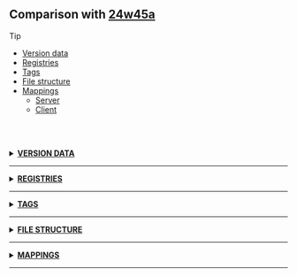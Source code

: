 ## Comparison with [24w45a](https://github.com/PixiGeko/Minecraft-generated-data/tree/24w45a)

> [!TIP]
> - [Version data](#version-data)
> - [Registries](#registries)
> - [Tags](#tags)
> - [File structure](#file-structure)
> - [Mappings](#mappings)
>   - [Server](#server-mappings)
>   - [Client](#client-mappings)

<br/><br/>
<details><summary><b><ins>VERSION DATA</ins></b><a name="version-data"></a></summary>
<br/>
<table><tr><th></th><th align="left">24w45a</th><th>24w46a</th></tr><tr><td>DataPack version</td><td><pre>59</pre></td><td><pre>60</pre></td></tr><tr><td>ResourcePack version</td><td><pre>44</pre></td><td><pre>45</pre></td></tr><tr><td>World version</td><td><pre>4177</pre></td><td><pre>4178</pre></td></tr><tr><td>Protocol version</td><td><pre>1073742045</pre></td><td><pre>1073742046</pre></td></tr></table>
</details>
<hr/>
<details><summary><b><ins>REGISTRIES</ins></b><a name="registries"></a></summary>
<br/>
<details>
<summary>
entity_type
</summary>

```diff
- minecraft:creaking_transient
```

</details>
<details>
<summary>
sound_event
</summary>

```diff
- minecraft:block.resin.hit
```

</details>
</details>
<hr/>
<details><summary><b><ins>TAGS</ins></b><a name="tags"></a></summary>
<br/>
<details>
<summary>
all_entities_without_drop.json
</summary>

```diff
- minecraft:creaking_transient
```

</details>
<details>
<summary>
all_living_entities_without_drop.json
</summary>

```diff
- minecraft:creaking_transient
```

</details>
<details>
<summary>
universal_tags/entity_type.json
</summary>

```diff
- minecraft:creaking_transient
```

</details>
<details>
<summary>
universal_tags/sound_event.json
</summary>

```diff
- minecraft:block.resin.hit
```

</details>
</details>
<hr/>
<details><summary><b><ins>FILE STRUCTURE</ins></b><a name="file-structure"></a></summary>
<br/>
<details>
<summary>
data
</summary>

```diff
- minecraft/loot_table/entities/creaking_transient.json
- minecraft/tags/item/drowned_preferred_weapon.json
+ minecraft/tags/item/drowned_preferred_weapons.json
- minecraft/tags/item/piglin_preferred_weapon.json
+ minecraft/tags/item/piglin_preferred_weapons.json
- minecraft/tags/item/pillager_preferred_weapon.json
+ minecraft/tags/item/pillager_preferred_weapons.json
- minecraft/tags/item/skeleton_preferred_weapon.json
+ minecraft/tags/item/skeleton_preferred_weapons.json
- minecraft/tags/item/trim_templates.json
+ minecraft/tags/item/wither_skeleton_disliked_weapons.json
```

</details>
<details>
<summary>
assets
</summary>

```diff
+ minecraft/textures/gui/sprites/container/bundle/slot_background.png.mcmeta
```

</details>
</details>
<hr/>
<details><summary><b><ins>MAPPINGS</ins></b><a name="mappings"></a></summary>
<br/>
<h2>Server<a name="server-mappings"></a></h2>
<details>
<summary>
Classes
</summary>

```diff
+ XXX.entity.monster.package-info
+ XXX.entity.npc.AbstractVillager
- XXX.entity.npc.CatSpawner
+ XXX.entity.npc.ClientSideMerchant
- XXX.entity.npc.InventoryCarrier
+ XXX.entity.npc.Npc
- XXX.entity.npc.package-info
- XXX.entity.npc.Villager
+ XXX.entity.npc.VillagerData
- XXX.entity.npc.VillagerDataHolder
+ XXX.entity.npc.VillagerProfession
- XXX.entity.npc.VillagerTrades
+ XXX.entity.npc.VillagerTrades$DyedArmorForEmeralds
- XXX.entity.npc.VillagerTrades$EmeraldForItems
+ XXX.entity.npc.VillagerTrades$EmeraldsForVillagerTypeItem
- XXX.entity.npc.VillagerTrades$EnchantBookForEmeralds
+ XXX.entity.npc.VillagerTrades$EnchantedItemForEmeralds
- XXX.entity.npc.VillagerTrades$FailureItemListing
+ XXX.entity.npc.VillagerTrades$ItemListing
- XXX.entity.npc.VillagerTrades$ItemsAndEmeraldsToItems
+ XXX.entity.npc.VillagerTrades$ItemsForEmeralds
- XXX.entity.npc.VillagerTrades$SuspiciousStewForEmerald
+ XXX.entity.npc.VillagerTrades$TippedArrowForItemsAndEmeralds
- XXX.entity.npc.VillagerTrades$TreasureMapForEmeralds
+ XXX.entity.npc.VillagerTrades$TypeSpecificTrade
- XXX.entity.npc.VillagerType
+ XXX.entity.npc.WanderingTrader
- XXX.entity.npc.WanderingTrader$WanderToPositionGoal
+ XXX.entity.npc.WanderingTraderSpawner
- XXX.entity.player.Abilities
+ XXX.entity.player.ChatVisiblity
- XXX.entity.player.Input
+ XXX.entity.player.Input$1
- XXX.entity.player.Inventory
+ XXX.entity.player.package-info
+ XXX.entity.player.Player
- XXX.entity.player.Player$1
+ XXX.entity.player.Player$2
- XXX.entity.player.Player$BedSleepingProblem
+ XXX.entity.player.PlayerModelPart
- XXX.entity.player.ProfileKeyPair
+ XXX.entity.player.ProfilePublicKey
- XXX.entity.player.ProfilePublicKey$Data
+ XXX.entity.player.ProfilePublicKey$ValidationException
- XXX.entity.player.StackedContents
+ XXX.entity.player.StackedContents$IngredientInfo
- XXX.entity.player.StackedContents$Output
+ XXX.entity.player.StackedContents$RecipePicker
- XXX.entity.player.StackedItemContents
- XXX.entity.projectile.AbstractArrow
+ XXX.entity.projectile.AbstractArrow$Pickup
- XXX.entity.projectile.AbstractHurtingProjectile
+ XXX.entity.projectile.Arrow
- XXX.entity.projectile.DragonFireball
+ XXX.entity.projectile.EvokerFangs
- XXX.entity.projectile.EyeOfEnder
+ XXX.entity.projectile.Fireball
- XXX.entity.projectile.FireworkRocketEntity
+ XXX.entity.projectile.FishingHook
- XXX.entity.projectile.FishingHook$FishHookState
+ XXX.entity.projectile.FishingHook$OpenWaterType
- XXX.entity.projectile.ItemSupplier
+ XXX.entity.projectile.LargeFireball
- XXX.entity.projectile.LlamaSpit
+ XXX.entity.projectile.package-info
+ XXX.entity.projectile.Projectile
- XXX.entity.projectile.Projectile$ProjectileFactory
+ XXX.entity.projectile.ProjectileDeflection
- XXX.entity.projectile.ProjectileUtil
+ XXX.entity.projectile.ShulkerBullet
- XXX.entity.projectile.SmallFireball
+ XXX.entity.projectile.Snowball
- XXX.entity.projectile.SpectralArrow
+ XXX.entity.projectile.ThrowableItemProjectile
- XXX.entity.projectile.ThrowableProjectile
+ XXX.entity.projectile.ThrownEgg
- XXX.entity.projectile.ThrownEnderpearl
+ XXX.entity.projectile.ThrownExperienceBottle
- XXX.entity.projectile.ThrownPotion
+ XXX.entity.projectile.ThrownTrident
- XXX.entity.projectile.WitherSkull
- XXX.entity.raid.package-info
- XXX.entity.raid.Raid
+ XXX.entity.raid.Raid$1
+ XXX.entity.raid.Raid$RaiderType
- XXX.entity.raid.Raid$RaidStatus
- XXX.entity.raid.Raider
+ XXX.entity.raid.Raider$HoldGroundAttackGoal
- XXX.entity.raid.Raider$ObtainRaidLeaderBannerGoal
+ XXX.entity.raid.Raider$RaiderCelebration
- XXX.entity.raid.Raider$RaiderMoveThroughVillageGoal
+ XXX.entity.raid.Raids
+ XXX.entity.schedule.Activity
- XXX.entity.schedule.Keyframe
+ XXX.entity.schedule.package-info
+ XXX.entity.schedule.Schedule
- XXX.entity.schedule.ScheduleBuilder
+ XXX.entity.schedule.ScheduleBuilder$ActivityTransition
- XXX.entity.schedule.Timeline
- XXX.entity.vehicle.AbstractBoat
+ XXX.entity.vehicle.AbstractBoat$Status
- XXX.entity.vehicle.AbstractChestBoat
+ XXX.entity.vehicle.AbstractMinecart
- XXX.entity.vehicle.AbstractMinecartContainer
+ XXX.entity.vehicle.Boat
- XXX.entity.vehicle.ChestBoat
+ XXX.entity.vehicle.ChestRaft
- XXX.entity.vehicle.ContainerEntity
+ XXX.entity.vehicle.ContainerEntity$1
- XXX.entity.vehicle.DismountHelper
+ XXX.entity.vehicle.Minecart
- XXX.entity.vehicle.MinecartBehavior
+ XXX.entity.vehicle.MinecartChest
- XXX.entity.vehicle.MinecartCommandBlock
+ XXX.entity.vehicle.MinecartCommandBlock$MinecartCommandBase
- XXX.entity.vehicle.MinecartFurnace
+ XXX.entity.vehicle.MinecartHopper
- XXX.entity.vehicle.MinecartSpawner
+ XXX.entity.vehicle.MinecartSpawner$1
- XXX.entity.vehicle.MinecartTNT
+ XXX.entity.vehicle.NewMinecartBehavior
- XXX.entity.vehicle.NewMinecartBehavior$1
+ XXX.entity.vehicle.NewMinecartBehavior$MinecartStep
- XXX.entity.vehicle.NewMinecartBehavior$StepPartialTicks
+ XXX.entity.vehicle.NewMinecartBehavior$TrackIteration
- XXX.entity.vehicle.OldMinecartBehavior
+ XXX.entity.vehicle.OldMinecartBehavior$1
- XXX.entity.vehicle.package-info
- XXX.entity.vehicle.Raft
+ XXX.entity.vehicle.VehicleEntity
+ XXX.inventory.tooltip.BundleTooltip
+ XXX.inventory.tooltip.package-info
- XXX.inventory.tooltip.TooltipComponent
+ XXX.item.alchemy.package-info
+ XXX.item.alchemy.Potion
- XXX.item.alchemy.PotionBrewing
+ XXX.item.alchemy.PotionBrewing$Builder
- XXX.item.alchemy.PotionBrewing$Mix
+ XXX.item.alchemy.PotionContents
- XXX.item.alchemy.Potions
- XXX.item.component.BlockItemStateProperties
+ XXX.item.component.BookContent
- XXX.item.component.BundleContents
+ XXX.item.component.BundleContents$Mutable
- XXX.item.component.ChargedProjectiles
+ XXX.item.component.Consumable
- XXX.item.component.Consumable$Builder
+ XXX.item.component.Consumable$OverrideConsumeSound
- XXX.item.component.ConsumableListener
+ XXX.item.component.Consumables
- XXX.item.component.CustomData
+ XXX.item.component.CustomModelData
- XXX.item.component.DamageResistant
+ XXX.item.component.DeathProtection
- XXX.item.component.DebugStickState
+ XXX.item.component.DyedItemColor
- XXX.item.component.FireworkExplosion
+ XXX.item.component.FireworkExplosion$Shape
- XXX.item.component.Fireworks
+ XXX.item.component.ItemAttributeModifiers
- XXX.item.component.ItemAttributeModifiers$1
+ XXX.item.component.ItemAttributeModifiers$Builder
- XXX.item.component.ItemAttributeModifiers$Entry
+ XXX.item.component.ItemContainerContents
- XXX.item.component.ItemContainerContents$Slot
+ XXX.item.component.ItemLore
- XXX.item.component.LodestoneTracker
+ XXX.item.component.MapDecorations
- XXX.item.component.MapDecorations$Entry
+ XXX.item.component.MapItemColor
- XXX.item.component.MapPostProcessing
+ XXX.item.component.OminousBottleAmplifier
+ XXX.item.component.package-info
- XXX.item.component.ResolvableProfile
+ XXX.item.component.SeededContainerLoot
- XXX.item.component.SuspiciousStewEffects
+ XXX.item.component.SuspiciousStewEffects$Entry
- XXX.item.component.Tool
+ XXX.item.component.Tool$Rule
- XXX.item.component.TooltipProvider
+ XXX.item.component.Unbreakable
- XXX.item.component.UseCooldown
+ XXX.item.component.UseRemainder
- XXX.item.component.UseRemainder$OnExtraCreatedRemainder
+ XXX.item.component.WritableBookContent
- XXX.item.component.WrittenBookContent
- XXX.item.consume_effects.ApplyStatusEffectsConsumeEffect
+ XXX.item.consume_effects.ClearAllStatusEffectsConsumeEffect
- XXX.item.consume_effects.ConsumeEffect
+ XXX.item.consume_effects.ConsumeEffect$Type
+ XXX.item.consume_effects.package-info
- XXX.item.consume_effects.PlaySoundConsumeEffect
+ XXX.item.consume_effects.RemoveStatusEffectsConsumeEffect
- XXX.item.consume_effects.TeleportRandomlyConsumeEffect
- XXX.item.context.BlockPlaceContext
+ XXX.item.context.DirectionalPlaceContext
- XXX.item.context.DirectionalPlaceContext$1
- XXX.item.context.package-info
+ XXX.item.context.UseOnContext
+ XXX.item.crafting.AbstractCookingRecipe
- XXX.item.crafting.AbstractCookingRecipe$Factory
+ XXX.item.crafting.AbstractCookingRecipe$Serializer
- XXX.item.crafting.ArmorDyeRecipe
+ XXX.item.crafting.BannerDuplicateRecipe
- XXX.item.crafting.BlastingRecipe
+ XXX.item.crafting.BlastingRecipe$1
- XXX.item.crafting.BookCloningRecipe
+ XXX.item.crafting.CampfireCookingRecipe
- XXX.item.crafting.CookingBookCategory
+ XXX.item.crafting.CraftingBookCategory
- XXX.item.crafting.CraftingInput
+ XXX.item.crafting.CraftingInput$Positioned
- XXX.item.crafting.CraftingRecipe
+ XXX.item.crafting.CraftingRecipe$1
- XXX.item.crafting.CustomRecipe
+ XXX.item.crafting.CustomRecipe$Serializer
- XXX.item.crafting.CustomRecipe$Serializer$Factory
+ XXX.item.crafting.DecoratedPotRecipe
- XXX.item.crafting.ExtendedRecipeBookCategory
+ XXX.item.crafting.FireworkRocketRecipe
- XXX.item.crafting.FireworkStarFadeRecipe
+ XXX.item.crafting.FireworkStarRecipe
- XXX.item.crafting.Ingredient
+ XXX.item.crafting.MapCloningRecipe
- XXX.item.crafting.MapExtendingRecipe
+ XXX.item.crafting.PlacementInfo
- XXX.monster.creaking.Creaking$CreakingPathNavigation
+ XXX.monster.creaking.CreakingTransient
+ XXX.monster.creaking.CreakingTransient$HomeNodeEvaluator
- XXX.monster.creaking.package-info
+ XXX.monster.hoglin.Hoglin
- XXX.monster.hoglin.HoglinAi
+ XXX.monster.hoglin.HoglinBase
- XXX.monster.hoglin.package-info
- XXX.monster.piglin.AbstractPiglin
- XXX.monster.piglin.package-info
+ XXX.monster.piglin.Piglin
- XXX.monster.piglin.PiglinAi
+ XXX.monster.piglin.PiglinArmPose
- XXX.monster.piglin.PiglinBrute
+ XXX.monster.piglin.PiglinBruteAi
- XXX.monster.piglin.RememberIfHoglinWasKilled
+ XXX.monster.piglin.StartAdmiringItemIfSeen
- XXX.monster.piglin.StartHuntingHoglin
+ XXX.monster.piglin.StopAdmiringIfItemTooFarAway
- XXX.monster.piglin.StopAdmiringIfTiredOfTryingToReachItem
+ XXX.monster.piglin.StopHoldingItemIfNoLongerAdmiring
+ XXX.monster.warden.AngerLevel
- XXX.monster.warden.AngerManagement
+ XXX.monster.warden.AngerManagement$1
- XXX.monster.warden.AngerManagement$Sorter
- XXX.monster.warden.package-info
+ XXX.monster.warden.Warden
- XXX.monster.warden.Warden$1
+ XXX.monster.warden.Warden$1$1
- XXX.monster.warden.Warden$2
+ XXX.monster.warden.Warden$VibrationUser
- XXX.monster.warden.WardenAi
+ XXX.monster.warden.WardenSpawnTracker
+ XXX.packs.metadata.MetadataSectionType
- XXX.projectile.windcharge.AbstractWindCharge
+ XXX.projectile.windcharge.BreezeWindCharge
+ XXX.projectile.windcharge.package-info
- XXX.projectile.windcharge.WindCharge
+ XXX.world.entity.package-info
+ XXX.world.flag.FeatureElement
- XXX.world.flag.FeatureFlag
+ XXX.world.flag.FeatureFlagRegistry
- XXX.world.flag.FeatureFlagRegistry$Builder
+ XXX.world.flag.FeatureFlags
+ XXX.world.flag.FeatureFlagSet
- XXX.world.flag.FeatureFlagUniverse
- XXX.world.flag.package-info
+ XXX.world.food.FoodConstants
- XXX.world.food.FoodData
+ XXX.world.food.FoodProperties
- XXX.world.food.FoodProperties$Builder
+ XXX.world.food.Foods
- XXX.world.food.package-info
+ XXX.world.inventory.AbstractContainerMenu
- XXX.world.inventory.AbstractContainerMenu$1
+ XXX.world.inventory.AbstractCraftingMenu
- XXX.world.inventory.AbstractCraftingMenu$1
+ XXX.world.inventory.AbstractFurnaceMenu
- XXX.world.inventory.AbstractFurnaceMenu$1
+ XXX.world.inventory.AnvilMenu
- XXX.world.inventory.ArmorSlot
+ XXX.world.inventory.BeaconMenu
- XXX.world.inventory.BeaconMenu$1
+ XXX.world.inventory.BeaconMenu$PaymentSlot
- XXX.world.inventory.BlastFurnaceMenu
+ XXX.world.inventory.BrewingStandMenu
- XXX.world.inventory.BrewingStandMenu$FuelSlot
+ XXX.world.inventory.BrewingStandMenu$IngredientsSlot
- XXX.world.inventory.BrewingStandMenu$PotionSlot
+ XXX.world.inventory.CartographyTableMenu
- XXX.world.inventory.CartographyTableMenu$1
+ XXX.world.inventory.CartographyTableMenu$2
- XXX.world.inventory.CartographyTableMenu$3
+ XXX.world.inventory.CartographyTableMenu$4
- XXX.world.inventory.CartographyTableMenu$5
+ XXX.world.inventory.ChestMenu
- XXX.world.inventory.ClickAction
+ XXX.world.inventory.ClickType
- XXX.world.inventory.ContainerData
+ XXX.world.inventory.ContainerLevelAccess
- XXX.world.inventory.ContainerLevelAccess$1
+ XXX.world.inventory.ContainerLevelAccess$2
- XXX.world.inventory.ContainerListener
+ XXX.world.inventory.ContainerSynchronizer
- XXX.world.inventory.CrafterMenu
+ XXX.world.inventory.CrafterSlot
- XXX.world.inventory.CraftingContainer
+ XXX.world.inventory.CraftingMenu
- XXX.world.inventory.DataSlot
+ XXX.world.inventory.DataSlot$1
- XXX.world.inventory.DataSlot$2
+ XXX.world.inventory.DataSlot$3
- XXX.world.inventory.DispenserMenu
+ XXX.world.inventory.EnchantmentMenu
- XXX.world.inventory.EnchantmentMenu$1
+ XXX.world.inventory.EnchantmentMenu$2
- XXX.world.inventory.EnchantmentMenu$3
+ XXX.world.inventory.FurnaceFuelSlot
- XXX.world.inventory.FurnaceMenu
+ XXX.world.inventory.FurnaceResultSlot
- XXX.world.inventory.GrindstoneMenu
+ XXX.world.inventory.GrindstoneMenu$1
- XXX.world.inventory.GrindstoneMenu$2
+ XXX.world.inventory.GrindstoneMenu$3
- XXX.world.inventory.GrindstoneMenu$4
+ XXX.world.inventory.HopperMenu
- XXX.world.inventory.HorseInventoryMenu
+ XXX.world.inventory.HorseInventoryMenu$1
- XXX.world.inventory.HorseInventoryMenu$2
+ XXX.world.inventory.InventoryMenu
- XXX.world.inventory.InventoryMenu$1
+ XXX.world.inventory.ItemCombinerMenu
- XXX.world.inventory.ItemCombinerMenu$1
+ XXX.world.inventory.ItemCombinerMenu$2
- XXX.world.inventory.ItemCombinerMenu$3
+ XXX.world.inventory.ItemCombinerMenu$4
- XXX.world.inventory.ItemCombinerMenuSlotDefinition
+ XXX.world.inventory.ItemCombinerMenuSlotDefinition$Builder
- XXX.world.inventory.ItemCombinerMenuSlotDefinition$SlotDefinition
+ XXX.world.inventory.LecternMenu
- XXX.world.inventory.LecternMenu$1
+ XXX.world.inventory.LoomMenu
- XXX.world.inventory.LoomMenu$1
+ XXX.world.inventory.LoomMenu$2
- XXX.world.inventory.LoomMenu$3
+ XXX.world.inventory.LoomMenu$4
- XXX.world.inventory.LoomMenu$5
+ XXX.world.inventory.LoomMenu$6
- XXX.world.inventory.MenuConstructor
+ XXX.world.inventory.MenuType
- XXX.world.inventory.MenuType$MenuSupplier
+ XXX.world.inventory.MerchantContainer
- XXX.world.inventory.MerchantMenu
+ XXX.world.inventory.MerchantResultSlot
- XXX.world.inventory.NonInteractiveResultSlot
- XXX.world.inventory.package-info
+ XXX.world.inventory.PlayerEnderChestContainer
- XXX.world.inventory.RecipeBookMenu
+ XXX.world.inventory.RecipeBookMenu$PostPlaceAction
- XXX.world.inventory.RecipeBookType
+ XXX.world.inventory.RecipeCraftingHolder
- XXX.world.inventory.ResultContainer
+ XXX.world.inventory.ResultSlot
- XXX.world.inventory.ShulkerBoxMenu
+ XXX.world.inventory.ShulkerBoxSlot
- XXX.world.inventory.SimpleContainerData
+ XXX.world.inventory.Slot
- XXX.world.inventory.SlotRange
+ XXX.world.inventory.SlotRange$1
- XXX.world.inventory.SlotRanges
+ XXX.world.inventory.SmithingMenu
- XXX.world.inventory.SmokerMenu
+ XXX.world.inventory.StackedContentsCompatible
- XXX.world.inventory.StonecutterMenu
+ XXX.world.inventory.StonecutterMenu$1
- XXX.world.inventory.StonecutterMenu$2
+ XXX.world.inventory.TransientCraftingContainer
- XXX.world.item.AdventureModePredicate
+ XXX.world.item.AirItem
- XXX.world.item.AnimalArmorItem
+ XXX.world.item.AnimalArmorItem$BodyType
- XXX.world.item.ArmorItem
+ XXX.world.item.ArmorStandItem
- XXX.world.item.ArrowItem
+ XXX.world.item.AxeItem
- XXX.world.item.BannerItem
+ XXX.world.item.BannerPatternItem
- XXX.world.item.BedItem
+ XXX.world.item.BlockItem
- XXX.world.item.BoatItem
+ XXX.world.item.BoneMealItem
- XXX.world.item.BoneMealItem$1
+ XXX.world.item.BottleItem
- XXX.world.item.BowItem
+ XXX.world.item.BrushItem
- XXX.world.item.BrushItem$1
+ XXX.world.item.BrushItem$DustParticlesDelta
- XXX.world.item.BucketItem
+ XXX.world.item.BundleItem
- XXX.world.item.BundleItem$1
+ XXX.world.item.CompassItem
- XXX.world.item.CreativeModeTab
+ XXX.world.item.CreativeModeTab$Builder
- XXX.world.item.CreativeModeTab$DisplayItemsGenerator
+ XXX.world.item.CreativeModeTab$ItemDisplayBuilder
- XXX.world.item.CreativeModeTab$ItemDisplayParameters
+ XXX.world.item.CreativeModeTab$Output
- XXX.world.item.CreativeModeTab$Row
+ XXX.world.item.CreativeModeTab$TabVisibility
- XXX.world.item.CreativeModeTab$Type
+ XXX.world.item.CreativeModeTabs
- XXX.world.item.CrossbowItem
+ XXX.world.item.CrossbowItem$ChargeType
- XXX.world.item.CrossbowItem$ChargingSounds
+ XXX.world.item.DebugStickItem
- XXX.world.item.DiggerItem
+ XXX.world.item.DiscFragmentItem
- XXX.world.item.DispensibleContainerItem
+ XXX.world.item.DoubleHighBlockItem
- XXX.world.item.DyeColor
+ XXX.world.item.DyeItem
- XXX.world.item.EggItem
+ XXX.world.item.EitherHolder
- XXX.world.item.EmptyMapItem
+ XXX.world.item.EndCrystalItem
- XXX.world.item.EnderEyeItem
+ XXX.world.item.EnderpearlItem
- XXX.world.item.ExperienceBottleItem
+ XXX.world.item.FireChargeItem
- XXX.world.item.FireworkRocketItem
+ XXX.world.item.FireworkStarItem
- XXX.world.item.FishingRodItem
+ XXX.world.item.FlintAndSteelItem
- XXX.world.item.FoodOnAStickItem
+ XXX.world.item.GameMasterBlockItem
- XXX.world.item.GlowInkSacItem
+ XXX.world.item.HangingEntityItem
- XXX.world.item.HangingSignItem
+ XXX.world.item.HoeItem
- XXX.world.item.HoneycombItem
+ XXX.world.item.InkSacItem
- XXX.world.item.Instrument
+ XXX.world.item.InstrumentItem
- XXX.world.item.Instruments
+ XXX.world.item.Item
- XXX.world.item.Item$Properties
+ XXX.world.item.Item$TooltipContext
- XXX.world.item.Item$TooltipContext$1
+ XXX.world.item.Item$TooltipContext$2
- XXX.world.item.Item$TooltipContext$3
+ XXX.world.item.ItemCooldowns
- XXX.world.item.ItemCooldowns$CooldownInstance
+ XXX.world.item.ItemDisplayContext
- XXX.world.item.ItemFrameItem
- XXX.world.item.Items
+ XXX.world.item.ItemStack
- XXX.world.item.ItemStack$1
+ XXX.world.item.ItemStack$2
- XXX.world.item.ItemStack$3
+ XXX.world.item.ItemStack$4
- XXX.world.item.ItemStackLinkedSet
+ XXX.world.item.ItemStackLinkedSet$1
- XXX.world.item.ItemUseAnimation
+ XXX.world.item.ItemUtils
+ XXX.world.item.JukeboxPlayable
- XXX.world.item.JukeboxSong
+ XXX.world.item.JukeboxSongPlayer
- XXX.world.item.JukeboxSongPlayer$OnSongChanged
+ XXX.world.item.JukeboxSongs
- XXX.world.item.KnowledgeBookItem
+ XXX.world.item.LeadItem
- XXX.world.item.LingeringPotionItem
+ XXX.world.item.MaceItem
- XXX.world.item.MapItem
+ XXX.world.item.MapItem$1
- XXX.world.item.MinecartItem
+ XXX.world.item.MobBucketItem
- XXX.world.item.NameTagItem
+ XXX.world.item.PickaxeItem
- XXX.world.item.PlaceOnWaterBlockItem
+ XXX.world.item.PlayerHeadItem
- XXX.world.item.PotionItem
+ XXX.world.item.ProjectileItem
- XXX.world.item.ProjectileItem$DispenseConfig
+ XXX.world.item.ProjectileItem$DispenseConfig$Builder
- XXX.world.item.ProjectileItem$PositionFunction
+ XXX.world.item.ProjectileWeaponItem
- XXX.world.item.Rarity
+ XXX.world.item.SaddleItem
- XXX.world.item.ScaffoldingBlockItem
+ XXX.world.item.ServerItemCooldowns
- XXX.world.item.ShearsItem
+ XXX.world.item.ShieldItem
- XXX.world.item.ShovelItem
+ XXX.world.item.SignApplicator
- XXX.world.item.SignItem
+ XXX.world.item.SmithingTemplateItem
- XXX.world.item.SnowballItem
+ XXX.world.item.SolidBucketItem
- XXX.world.item.SpawnEggItem
+ XXX.world.item.SpectralArrowItem
- XXX.world.item.SplashPotionItem
+ XXX.world.item.SpyglassItem
- XXX.world.item.StandingAndWallBlockItem
+ XXX.world.item.SwordItem
- XXX.world.item.ThrowablePotionItem
+ XXX.world.item.TippedArrowItem
- XXX.world.item.ToolMaterial
+ XXX.world.item.TooltipFlag
- XXX.world.item.TooltipFlag$Default
+ XXX.world.item.TridentItem
- XXX.world.item.WindChargeItem
+ XXX.world.item.WritableBookItem
- XXX.world.item.WrittenBookItem
```

</details>
<details>
<summary>
Changes
</summary>

```
XXX.core.component.PatchedDataComponentMap +1M
```
```
XXX.data.tags.VanillaItemTagsProvider +1M
```
```
XXX.server.packs.BuiltInMetadata +3M -3M
```
```
XXX.packs.resources.ResourceMetadata$1 +1M -1M
```
```
XXX.packs.resources.ResourceMetadata$Builder +1M -1M
```
```
XXX.world.entity.EntityType -1P
```
```
XXX.entity.monster.WitherSkeleton +2M
```
```
XXX.level.block.AbstractFurnaceBlock -1M
```
```
XXX.level.block.BarrelBlock -1M
```
```
XXX.level.block.BaseEntityBlock -1M
```
```
XXX.level.block.BedBlock -1M
```
```
XXX.level.block.BeehiveBlock -1M
```
```
XXX.level.block.BellBlock -1M
```
```
XXX.level.block.BrushableBlock -1M
```
```
XXX.level.block.CampfireBlock -1M
```
```
XXX.level.block.CommandBlock -1M
```
```
XXX.level.block.CreakingHeartBlock -1M
```
```
XXX.level.block.EnchantingTableBlock -1M
```
```
XXX.level.block.EndPortalBlock +1M
```
```
XXX.level.block.EyeblossomBlock$Type -1M
```
```
XXX.level.block.HopperBlock -1M
```
```
XXX.level.block.LecternBlock -1M
```
```
XXX.level.block.MultifaceBlock +1M -1M | +1P
```
```
XXX.level.block.SculkSensorBlock -1M
```
```
XXX.level.block.SculkVeinBlock -4M | -1P
```
```
XXX.level.block.ShulkerBoxBlock -1M
```
```
XXX.level.block.SkullBlock -1M
```
```
XXX.level.block.SpawnerBlock -1M
```
```
XXX.level.block.StonecutterBlock -1M
```

</details>
<details>
<summary>
net.minecraft.core.component.PatchedDataComponentMap
</summary>

```diff
- boolean hasNonDefault(DataComponentType)
```

</details>
<details>
<summary>
net.minecraft.data.tags.VanillaItemTagsProvider
</summary>

```diff
- void lambda$addTags$0(Holder$Reference)
```

</details>
<details>
<summary>
net.minecraft.server.packs.BuiltInMetadata
</summary>

```diff
+ BuiltInMetadata of(MetadataSectionSerializer,Object,MetadataSectionSerializer,Object)
+ BuiltInMetadata of(MetadataSectionSerializer,Object)
- BuiltInMetadata of(MetadataSectionType,Object,MetadataSectionType,Object)
- BuiltInMetadata of(MetadataSectionType,Object)
+ Object get(MetadataSectionSerializer)
- Object get(MetadataSectionType)
```

</details>
<details>
<summary>
net.minecraft.server.packs.resources.ResourceMetadata$1
</summary>

```diff
+ Optional getSection(MetadataSectionSerializer)
- Optional getSection(MetadataSectionType)
```

</details>
<details>
<summary>
net.minecraft.server.packs.resources.ResourceMetadata$Builder
</summary>

```diff
+ ResourceMetadata$Builder put(MetadataSectionSerializer,Object)
- ResourceMetadata$Builder put(MetadataSectionType,Object)
```

</details>
<details>
<summary>
net.minecraft.world.entity.monster.WitherSkeleton
</summary>

```diff
- boolean canHoldItem(ItemStack)
- TagKey getPreferredWeaponType()
```

</details>
<details>
<summary>
net.minecraft.world.level.block.AbstractFurnaceBlock
</summary>

```diff
+ RenderShape getRenderShape(BlockState)
```

</details>
<details>
<summary>
net.minecraft.world.level.block.BarrelBlock
</summary>

```diff
+ RenderShape getRenderShape(BlockState)
```

</details>
<details>
<summary>
net.minecraft.world.level.block.BaseEntityBlock
</summary>

```diff
+ RenderShape getRenderShape(BlockState)
```

</details>
<details>
<summary>
net.minecraft.world.level.block.BedBlock
</summary>

```diff
+ RenderShape getRenderShape(BlockState)
```

</details>
<details>
<summary>
net.minecraft.world.level.block.BeehiveBlock
</summary>

```diff
+ RenderShape getRenderShape(BlockState)
```

</details>
<details>
<summary>
net.minecraft.world.level.block.BellBlock
</summary>

```diff
+ RenderShape getRenderShape(BlockState)
```

</details>
<details>
<summary>
net.minecraft.world.level.block.BrushableBlock
</summary>

```diff
+ RenderShape getRenderShape(BlockState)
```

</details>
<details>
<summary>
net.minecraft.world.level.block.CampfireBlock
</summary>

```diff
+ RenderShape getRenderShape(BlockState)
```

</details>
<details>
<summary>
net.minecraft.world.level.block.CommandBlock
</summary>

```diff
+ RenderShape getRenderShape(BlockState)
```

</details>
<details>
<summary>
net.minecraft.world.level.block.CreakingHeartBlock
</summary>

```diff
+ RenderShape getRenderShape(BlockState)
```

</details>
<details>
<summary>
net.minecraft.world.level.block.EnchantingTableBlock
</summary>

```diff
+ RenderShape getRenderShape(BlockState)
```

</details>
<details>
<summary>
net.minecraft.world.level.block.EndPortalBlock
</summary>

```diff
- RenderShape getRenderShape(BlockState)
```

</details>
<details>
<summary>
net.minecraft.world.level.block.EyeblossomBlock$Type
</summary>

```diff
+ BlockState oppositeState()
```

</details>
<details>
<summary>
net.minecraft.world.level.block.HopperBlock
</summary>

```diff
+ RenderShape getRenderShape(BlockState)
```

</details>
<details>
<summary>
net.minecraft.world.level.block.LecternBlock
</summary>

```diff
+ RenderShape getRenderShape(BlockState)
```

</details>
<details>
<summary>
net.minecraft.world.level.block.MultifaceBlock
</summary>

```diff
+ boolean isWaterloggable()
- FluidState getFluidState(BlockState)
```

</details>
<details>
<summary>
net.minecraft.world.level.block.SculkSensorBlock
</summary>

```diff
+ RenderShape getRenderShape(BlockState)
```

</details>
<details>
<summary>
net.minecraft.world.level.block.SculkVeinBlock
</summary>

```diff
+ BlockState updateShape(BlockState,LevelReader,ScheduledTickAccess,BlockPos,Direction,BlockPos,BlockState,RandomSource)
+ boolean canBeReplaced(BlockState,BlockPlaceContext)
+ FluidState getFluidState(BlockState)
+ void createBlockStateDefinition(StateDefinition$Builder)
```

</details>
<details>
<summary>
net.minecraft.world.level.block.ShulkerBoxBlock
</summary>

```diff
+ RenderShape getRenderShape(BlockState)
```

</details>
<details>
<summary>
net.minecraft.world.level.block.SkullBlock
</summary>

```diff
+ RenderShape getRenderShape(BlockState)
```

</details>
<details>
<summary>
net.minecraft.world.level.block.SpawnerBlock
</summary>

```diff
+ RenderShape getRenderShape(BlockState)
```

</details>
<details>
<summary>
net.minecraft.world.level.block.StonecutterBlock
</summary>

```diff
+ RenderShape getRenderShape(BlockState)
```

</details>
<h2>Client<a name="client-mappings"></a></h2>
<details>
<summary>
Classes
</summary>

```diff
- XXX.atlas.sources.DirectoryLister
+ XXX.atlas.sources.LazyLoadedImage
+ XXX.atlas.sources.package-info
- XXX.atlas.sources.PalettedPermutations
+ XXX.atlas.sources.PalettedPermutations$PalettedSpriteSupplier
- XXX.atlas.sources.SingleFile
+ XXX.atlas.sources.SourceFilter
- XXX.atlas.sources.Unstitcher
+ XXX.atlas.sources.Unstitcher$Region
- XXX.atlas.sources.Unstitcher$RegionInstance
+ XXX.block.model.BakedQuad
- XXX.block.model.BlockElement
+ XXX.block.model.BlockElement$1
- XXX.block.model.BlockElement$Deserializer
+ XXX.block.model.BlockElementFace
- XXX.block.model.BlockElementFace$Deserializer
+ XXX.block.model.BlockElementRotation
- XXX.block.model.BlockFaceUV
+ XXX.block.model.BlockFaceUV$Deserializer
- XXX.block.model.BlockModel
+ XXX.block.model.BlockModel$Deserializer
- XXX.block.model.BlockModelDefinition
+ XXX.block.model.BlockModelDefinition$Deserializer
- XXX.block.model.BlockModelDefinition$MissingVariantException
+ XXX.block.model.FaceBakery
- XXX.block.model.FaceBakery$1
+ XXX.block.model.ItemModelGenerator
- XXX.block.model.ItemModelGenerator$Span
+ XXX.block.model.ItemModelGenerator$SpanFacing
- XXX.block.model.ItemTransform
+ XXX.block.model.ItemTransform$Deserializer
- XXX.block.model.ItemTransforms
+ XXX.block.model.ItemTransforms$1
- XXX.block.model.ItemTransforms$Deserializer
+ XXX.block.model.MultiVariant
- XXX.block.model.MultiVariant$Deserializer
- XXX.block.model.package-info
+ XXX.block.model.TextureSlots
- XXX.block.model.TextureSlots$Data
+ XXX.block.model.TextureSlots$Data$Builder
- XXX.block.model.TextureSlots$Reference
+ XXX.block.model.TextureSlots$Resolver
- XXX.block.model.TextureSlots$SlotContents
+ XXX.block.model.TextureSlots$Value
- XXX.block.model.UnbakedBlockStateModel
+ XXX.block.model.Variant
- XXX.block.model.Variant$Deserializer
+ XXX.block.model.VariantSelector
+ XXX.client.resources.ClientPackSource
- XXX.client.resources.DefaultPlayerSkin
+ XXX.client.resources.FoliageColorReloadListener
- XXX.client.resources.GrassColorReloadListener
+ XXX.client.resources.IndexedAssetSource
- XXX.client.resources.LegacyStuffWrapper
+ XXX.client.resources.MapDecorationTextureManager
- XXX.client.resources.MapTextureManager
+ XXX.client.resources.MapTextureManager$MapInstance
- XXX.client.resources.MobEffectTextureManager
+ XXX.client.resources.PaintingTextureManager
- XXX.client.resources.PlayerSkin
+ XXX.client.resources.PlayerSkin$Model
- XXX.client.resources.SkinManager
+ XXX.client.resources.SkinManager$1
- XXX.client.resources.SkinManager$2
+ XXX.client.resources.SkinManager$CacheKey
- XXX.client.resources.SkinManager$TextureCache
+ XXX.client.resources.SplashManager
- XXX.client.resources.TextureAtlasHolder
- XXX.entity.monster.package-info
- XXX.entity.npc.AbstractVillager
+ XXX.entity.npc.CatSpawner
- XXX.entity.npc.ClientSideMerchant
+ XXX.entity.npc.InventoryCarrier
- XXX.entity.npc.Npc
+ XXX.entity.npc.package-info
+ XXX.entity.npc.Villager
- XXX.entity.npc.VillagerData
+ XXX.entity.npc.VillagerDataHolder
- XXX.entity.npc.VillagerProfession
+ XXX.entity.npc.VillagerTrades
- XXX.entity.npc.VillagerTrades$DyedArmorForEmeralds
+ XXX.entity.npc.VillagerTrades$EmeraldForItems
- XXX.entity.npc.VillagerTrades$EmeraldsForVillagerTypeItem
+ XXX.entity.npc.VillagerTrades$EnchantBookForEmeralds
- XXX.entity.npc.VillagerTrades$EnchantedItemForEmeralds
+ XXX.entity.npc.VillagerTrades$FailureItemListing
- XXX.entity.npc.VillagerTrades$ItemListing
+ XXX.entity.npc.VillagerTrades$ItemsAndEmeraldsToItems
- XXX.entity.npc.VillagerTrades$ItemsForEmeralds
+ XXX.entity.npc.VillagerTrades$SuspiciousStewForEmerald
- XXX.entity.npc.VillagerTrades$TippedArrowForItemsAndEmeralds
+ XXX.entity.npc.VillagerTrades$TreasureMapForEmeralds
- XXX.entity.npc.VillagerTrades$TypeSpecificTrade
+ XXX.entity.npc.VillagerType
- XXX.entity.npc.WanderingTrader
+ XXX.entity.npc.WanderingTrader$WanderToPositionGoal
- XXX.entity.npc.WanderingTraderSpawner
+ XXX.entity.player.Abilities
- XXX.entity.player.ChatVisiblity
+ XXX.entity.player.Input
- XXX.entity.player.Input$1
+ XXX.entity.player.Inventory
- XXX.entity.player.package-info
- XXX.entity.player.Player
+ XXX.entity.player.Player$1
- XXX.entity.player.Player$2
+ XXX.entity.player.Player$BedSleepingProblem
- XXX.entity.player.PlayerModelPart
+ XXX.entity.player.ProfileKeyPair
- XXX.entity.player.ProfilePublicKey
+ XXX.entity.player.ProfilePublicKey$Data
- XXX.entity.player.ProfilePublicKey$ValidationException
+ XXX.entity.player.StackedContents
- XXX.entity.player.StackedContents$IngredientInfo
+ XXX.entity.player.StackedContents$Output
- XXX.entity.player.StackedContents$RecipePicker
+ XXX.entity.player.StackedItemContents
+ XXX.entity.projectile.AbstractArrow
- XXX.entity.projectile.AbstractArrow$Pickup
+ XXX.entity.projectile.AbstractHurtingProjectile
- XXX.entity.projectile.Arrow
+ XXX.entity.projectile.DragonFireball
- XXX.entity.projectile.EvokerFangs
+ XXX.entity.projectile.EyeOfEnder
- XXX.entity.projectile.Fireball
+ XXX.entity.projectile.FireworkRocketEntity
- XXX.entity.projectile.FishingHook
+ XXX.entity.projectile.FishingHook$FishHookState
- XXX.entity.projectile.FishingHook$OpenWaterType
+ XXX.entity.projectile.ItemSupplier
- XXX.entity.projectile.LargeFireball
+ XXX.entity.projectile.LlamaSpit
- XXX.entity.projectile.package-info
- XXX.entity.projectile.Projectile
+ XXX.entity.projectile.Projectile$ProjectileFactory
- XXX.entity.projectile.ProjectileDeflection
+ XXX.entity.projectile.ProjectileUtil
- XXX.entity.projectile.ShulkerBullet
+ XXX.entity.projectile.SmallFireball
- XXX.entity.projectile.Snowball
+ XXX.entity.projectile.SpectralArrow
- XXX.entity.projectile.ThrowableItemProjectile
+ XXX.entity.projectile.ThrowableProjectile
- XXX.entity.projectile.ThrownEgg
+ XXX.entity.projectile.ThrownEnderpearl
- XXX.entity.projectile.ThrownExperienceBottle
+ XXX.entity.projectile.ThrownPotion
- XXX.entity.projectile.ThrownTrident
+ XXX.entity.projectile.WitherSkull
+ XXX.entity.raid.package-info
+ XXX.entity.raid.Raid
- XXX.entity.raid.Raid$1
- XXX.entity.raid.Raid$RaiderType
+ XXX.entity.raid.Raid$RaidStatus
+ XXX.entity.raid.Raider
- XXX.entity.raid.Raider$HoldGroundAttackGoal
+ XXX.entity.raid.Raider$ObtainRaidLeaderBannerGoal
- XXX.entity.raid.Raider$RaiderCelebration
+ XXX.entity.raid.Raider$RaiderMoveThroughVillageGoal
- XXX.entity.raid.Raids
- XXX.entity.schedule.Activity
+ XXX.entity.schedule.Keyframe
- XXX.entity.schedule.package-info
- XXX.entity.schedule.Schedule
+ XXX.entity.schedule.ScheduleBuilder
- XXX.entity.schedule.ScheduleBuilder$ActivityTransition
+ XXX.entity.schedule.Timeline
+ XXX.entity.vehicle.AbstractBoat
- XXX.entity.vehicle.AbstractBoat$Status
+ XXX.entity.vehicle.AbstractChestBoat
- XXX.entity.vehicle.AbstractMinecart
+ XXX.entity.vehicle.AbstractMinecartContainer
- XXX.entity.vehicle.Boat
+ XXX.entity.vehicle.ChestBoat
- XXX.entity.vehicle.ChestRaft
+ XXX.entity.vehicle.ContainerEntity
- XXX.entity.vehicle.ContainerEntity$1
+ XXX.entity.vehicle.DismountHelper
- XXX.entity.vehicle.Minecart
+ XXX.entity.vehicle.MinecartBehavior
- XXX.entity.vehicle.MinecartChest
+ XXX.entity.vehicle.MinecartCommandBlock
- XXX.entity.vehicle.MinecartCommandBlock$MinecartCommandBase
+ XXX.entity.vehicle.MinecartFurnace
- XXX.entity.vehicle.MinecartHopper
+ XXX.entity.vehicle.MinecartSpawner
- XXX.entity.vehicle.MinecartSpawner$1
+ XXX.entity.vehicle.MinecartTNT
- XXX.entity.vehicle.NewMinecartBehavior
+ XXX.entity.vehicle.NewMinecartBehavior$1
- XXX.entity.vehicle.NewMinecartBehavior$MinecartStep
+ XXX.entity.vehicle.NewMinecartBehavior$StepPartialTicks
- XXX.entity.vehicle.NewMinecartBehavior$TrackIteration
+ XXX.entity.vehicle.OldMinecartBehavior
- XXX.entity.vehicle.OldMinecartBehavior$1
+ XXX.entity.vehicle.package-info
+ XXX.entity.vehicle.Raft
- XXX.entity.vehicle.VehicleEntity
- XXX.inventory.tooltip.BundleTooltip
- XXX.inventory.tooltip.package-info
+ XXX.inventory.tooltip.TooltipComponent
- XXX.item.alchemy.package-info
- XXX.item.alchemy.Potion
+ XXX.item.alchemy.PotionBrewing
- XXX.item.alchemy.PotionBrewing$Builder
+ XXX.item.alchemy.PotionBrewing$Mix
- XXX.item.alchemy.PotionContents
+ XXX.item.alchemy.Potions
+ XXX.item.component.BlockItemStateProperties
- XXX.item.component.BookContent
+ XXX.item.component.BundleContents
- XXX.item.component.BundleContents$Mutable
+ XXX.item.component.ChargedProjectiles
- XXX.item.component.Consumable
+ XXX.item.component.Consumable$Builder
- XXX.item.component.Consumable$OverrideConsumeSound
+ XXX.item.component.ConsumableListener
- XXX.item.component.Consumables
+ XXX.item.component.CustomData
- XXX.item.component.CustomModelData
+ XXX.item.component.DamageResistant
- XXX.item.component.DeathProtection
+ XXX.item.component.DebugStickState
- XXX.item.component.DyedItemColor
+ XXX.item.component.FireworkExplosion
- XXX.item.component.FireworkExplosion$Shape
+ XXX.item.component.Fireworks
- XXX.item.component.ItemAttributeModifiers
+ XXX.item.component.ItemAttributeModifiers$1
- XXX.item.component.ItemAttributeModifiers$Builder
+ XXX.item.component.ItemAttributeModifiers$Entry
- XXX.item.component.ItemContainerContents
+ XXX.item.component.ItemContainerContents$Slot
- XXX.item.component.ItemLore
+ XXX.item.component.LodestoneTracker
- XXX.item.component.MapDecorations
+ XXX.item.component.MapDecorations$Entry
- XXX.item.component.MapItemColor
+ XXX.item.component.MapPostProcessing
- XXX.item.component.OminousBottleAmplifier
- XXX.item.component.package-info
+ XXX.item.component.ResolvableProfile
- XXX.item.component.SeededContainerLoot
+ XXX.item.component.SuspiciousStewEffects
- XXX.item.component.SuspiciousStewEffects$Entry
+ XXX.item.component.Tool
- XXX.item.component.Tool$Rule
+ XXX.item.component.TooltipProvider
- XXX.item.component.Unbreakable
+ XXX.item.component.UseCooldown
- XXX.item.component.UseRemainder
+ XXX.item.component.UseRemainder$OnExtraCreatedRemainder
- XXX.item.component.WritableBookContent
+ XXX.item.component.WrittenBookContent
+ XXX.item.consume_effects.ApplyStatusEffectsConsumeEffect
- XXX.item.consume_effects.ClearAllStatusEffectsConsumeEffect
+ XXX.item.consume_effects.ConsumeEffect
- XXX.item.consume_effects.ConsumeEffect$Type
- XXX.item.consume_effects.package-info
+ XXX.item.consume_effects.PlaySoundConsumeEffect
- XXX.item.consume_effects.RemoveStatusEffectsConsumeEffect
+ XXX.item.consume_effects.TeleportRandomlyConsumeEffect
+ XXX.item.context.BlockPlaceContext
- XXX.item.context.DirectionalPlaceContext
+ XXX.item.context.DirectionalPlaceContext$1
+ XXX.item.context.package-info
- XXX.item.context.UseOnContext
- XXX.item.crafting.AbstractCookingRecipe
+ XXX.item.crafting.AbstractCookingRecipe$Factory
- XXX.item.crafting.AbstractCookingRecipe$Serializer
+ XXX.item.crafting.ArmorDyeRecipe
- XXX.item.crafting.BannerDuplicateRecipe
+ XXX.item.crafting.BlastingRecipe
- XXX.item.crafting.BlastingRecipe$1
+ XXX.item.crafting.BookCloningRecipe
- XXX.item.crafting.CampfireCookingRecipe
+ XXX.item.crafting.CookingBookCategory
- XXX.item.crafting.CraftingBookCategory
+ XXX.item.crafting.CraftingInput
- XXX.item.crafting.CraftingInput$Positioned
+ XXX.item.crafting.CraftingRecipe
- XXX.item.crafting.CraftingRecipe$1
+ XXX.item.crafting.CustomRecipe
- XXX.item.crafting.CustomRecipe$Serializer
+ XXX.item.crafting.CustomRecipe$Serializer$Factory
- XXX.item.crafting.DecoratedPotRecipe
+ XXX.item.crafting.ExtendedRecipeBookCategory
- XXX.item.crafting.FireworkRocketRecipe
+ XXX.item.crafting.FireworkStarFadeRecipe
- XXX.item.crafting.FireworkStarRecipe
+ XXX.item.crafting.Ingredient
- XXX.item.crafting.MapCloningRecipe
+ XXX.item.crafting.MapExtendingRecipe
- XXX.item.crafting.PlacementInfo
+ XXX.item.crafting.PlacementInfo$SlotInfo
+ XXX.metadata.animation.AnimationFrame
- XXX.metadata.animation.AnimationMetadataSection
+ XXX.metadata.animation.AnimationMetadataSection$1
+ XXX.metadata.animation.AnimationMetadataSectionSerializer
- XXX.metadata.animation.package-info
- XXX.metadata.animation.VillagerMetadataSection
+ XXX.metadata.animation.VillagerMetaDataSection
+ XXX.metadata.animation.VillagerMetadataSectionSerializer
+ XXX.metadata.gui.GuiMetadataSection
- XXX.metadata.gui.GuiSpriteScaling
+ XXX.metadata.gui.GuiSpriteScaling$NineSlice
- XXX.metadata.gui.GuiSpriteScaling$NineSlice$Border
+ XXX.metadata.gui.GuiSpriteScaling$Stretch
- XXX.metadata.gui.GuiSpriteScaling$Tile
+ XXX.metadata.gui.GuiSpriteScaling$Type
- XXX.metadata.gui.package-info
+ XXX.metadata.language.LanguageMetadataSection
- XXX.metadata.language.package-info
- XXX.metadata.texture.TextureMetadataSection
+ XXX.metadata.texture.TextureMetadataSectionSerializer
- XXX.model.multipart.AndCondition
+ XXX.model.multipart.Condition
- XXX.model.multipart.KeyValueCondition
+ XXX.model.multipart.MultiPart
- XXX.model.multipart.MultiPart$1Key
+ XXX.model.multipart.MultiPart$Definition
- XXX.model.multipart.MultiPart$Deserializer
+ XXX.model.multipart.MultiPart$InstantiatedSelector
- XXX.model.multipart.OrCondition
+ XXX.model.multipart.package-info
+ XXX.model.multipart.Selector
- XXX.model.multipart.Selector$Deserializer
- XXX.monster.creaking.Creaking$HomeNodeEvaluator
+ XXX.monster.creaking.CreakingTransient$CreakingPathNavigation
+ XXX.monster.creaking.package-info
- XXX.monster.hoglin.Hoglin
+ XXX.monster.hoglin.HoglinAi
- XXX.monster.hoglin.HoglinBase
+ XXX.monster.hoglin.package-info
+ XXX.monster.piglin.AbstractPiglin
+ XXX.monster.piglin.package-info
- XXX.monster.piglin.Piglin
+ XXX.monster.piglin.PiglinAi
- XXX.monster.piglin.PiglinArmPose
+ XXX.monster.piglin.PiglinBrute
- XXX.monster.piglin.PiglinBruteAi
+ XXX.monster.piglin.RememberIfHoglinWasKilled
- XXX.monster.piglin.StartAdmiringItemIfSeen
+ XXX.monster.piglin.StartHuntingHoglin
- XXX.monster.piglin.StopAdmiringIfItemTooFarAway
+ XXX.monster.piglin.StopAdmiringIfTiredOfTryingToReachItem
- XXX.monster.piglin.StopHoldingItemIfNoLongerAdmiring
- XXX.monster.warden.AngerLevel
+ XXX.monster.warden.AngerManagement
- XXX.monster.warden.AngerManagement$1
+ XXX.monster.warden.AngerManagement$Sorter
+ XXX.monster.warden.package-info
- XXX.monster.warden.Warden
+ XXX.monster.warden.Warden$1
- XXX.monster.warden.Warden$1$1
+ XXX.monster.warden.Warden$2
- XXX.monster.warden.Warden$VibrationUser
+ XXX.monster.warden.WardenAi
- XXX.monster.warden.WardenSpawnTracker
+ XXX.packs.metadata.MetadataSectionSerializer
- XXX.packs.metadata.MetadataSectionType
+ XXX.packs.metadata.MetadataSectionType$1
+ XXX.projectile.windcharge.AbstractWindCharge
- XXX.projectile.windcharge.BreezeWindCharge
- XXX.projectile.windcharge.package-info
+ XXX.projectile.windcharge.WindCharge
- XXX.properties.conditional.ExtendedView
+ XXX.properties.conditional.FishingRodCast
- XXX.properties.conditional.HasComponent
+ XXX.properties.conditional.IsCarried
- XXX.properties.conditional.IsKeybindDown
+ XXX.properties.conditional.IsShiftDown
- XXX.properties.conditional.IsUsingItem
+ XXX.properties.conditional.IsXmas
- XXX.properties.select.HolderType
+ XXX.properties.select.ItemBlockState
- XXX.properties.select.LocalTime
+ XXX.renderer.block.BlockRenderDispatcher$1
- XXX.renderer.block.LiquidBlockRenderer
+ XXX.renderer.block.LiquidBlockRenderer$1
- XXX.renderer.block.ModelBlockRenderer
+ XXX.renderer.block.ModelBlockRenderer$1
- XXX.renderer.block.ModelBlockRenderer$AdjacencyInfo
+ XXX.renderer.block.ModelBlockRenderer$AmbientOcclusionFace
- XXX.renderer.block.ModelBlockRenderer$AmbientVertexRemap
+ XXX.renderer.block.ModelBlockRenderer$Cache
- XXX.renderer.block.ModelBlockRenderer$Cache$1
+ XXX.renderer.block.ModelBlockRenderer$Cache$2
- XXX.renderer.block.ModelBlockRenderer$SizeInfo
+ XXX.renderer.block.package-info
- XXX.renderer.blockentity.AbstractSignRenderer
- XXX.renderer.special.HangingSignSpecialRenderer
- XXX.renderer.special.StandingSignSpecialRenderer
+ XXX.renderer.texture.MipmapGenerator
- XXX.renderer.texture.MissingTextureAtlasSprite
+ XXX.renderer.texture.OverlayTexture
- XXX.renderer.texture.package-info
- XXX.renderer.texture.ReloadableTexture
+ XXX.renderer.texture.SimpleTexture
- XXX.renderer.texture.SkinTextureDownloader
+ XXX.renderer.texture.SpriteContents
- XXX.renderer.texture.SpriteContents$AnimatedTexture
+ XXX.renderer.texture.SpriteContents$FrameInfo
- XXX.renderer.texture.SpriteContents$InterpolationData
+ XXX.renderer.texture.SpriteContents$Ticker
- XXX.renderer.texture.SpriteLoader
+ XXX.renderer.texture.SpriteLoader$Preparations
- XXX.renderer.texture.SpriteTicker
+ XXX.renderer.texture.Stitcher
- XXX.renderer.texture.Stitcher$Entry
+ XXX.renderer.texture.Stitcher$Holder
- XXX.renderer.texture.Stitcher$Region
+ XXX.renderer.texture.Stitcher$SpriteLoader
- XXX.renderer.texture.StitcherException
+ XXX.renderer.texture.TextureAtlas
- XXX.renderer.texture.TextureAtlasSprite
+ XXX.renderer.texture.TextureAtlasSprite$1
- XXX.renderer.texture.TextureAtlasSprite$Ticker
- XXX.renderer.texture.Tickable
+ XXX.resources.language.ClientLanguage
- XXX.resources.language.FormattedBidiReorder
+ XXX.resources.language.I18n
- XXX.resources.language.LanguageInfo
+ XXX.resources.language.LanguageManager
- XXX.resources.language.package-info
+ XXX.resources.metadata.package-info
+ XXX.texture.atlas.package-info
+ XXX.texture.atlas.SpriteResourceLoader
- XXX.texture.atlas.SpriteSource
+ XXX.texture.atlas.SpriteSource$Output
- XXX.texture.atlas.SpriteSource$SpriteSupplier
+ XXX.texture.atlas.SpriteSourceList
- XXX.texture.atlas.SpriteSourceList$1
- XXX.texture.atlas.SpriteSources
+ XXX.texture.atlas.SpriteSourceType
- XXX.world.entity.package-info
- XXX.world.flag.FeatureElement
+ XXX.world.flag.FeatureFlag
- XXX.world.flag.FeatureFlagRegistry
+ XXX.world.flag.FeatureFlagRegistry$Builder
- XXX.world.flag.FeatureFlags
- XXX.world.flag.FeatureFlagSet
+ XXX.world.flag.FeatureFlagUniverse
+ XXX.world.flag.package-info
- XXX.world.food.FoodConstants
+ XXX.world.food.FoodData
- XXX.world.food.FoodProperties
+ XXX.world.food.FoodProperties$Builder
- XXX.world.food.Foods
+ XXX.world.food.package-info
- XXX.world.inventory.AbstractContainerMenu
+ XXX.world.inventory.AbstractContainerMenu$1
- XXX.world.inventory.AbstractCraftingMenu
+ XXX.world.inventory.AbstractCraftingMenu$1
- XXX.world.inventory.AbstractFurnaceMenu
+ XXX.world.inventory.AbstractFurnaceMenu$1
- XXX.world.inventory.AnvilMenu
+ XXX.world.inventory.ArmorSlot
- XXX.world.inventory.BeaconMenu
+ XXX.world.inventory.BeaconMenu$1
- XXX.world.inventory.BeaconMenu$PaymentSlot
+ XXX.world.inventory.BlastFurnaceMenu
- XXX.world.inventory.BrewingStandMenu
+ XXX.world.inventory.BrewingStandMenu$FuelSlot
- XXX.world.inventory.BrewingStandMenu$IngredientsSlot
+ XXX.world.inventory.BrewingStandMenu$PotionSlot
- XXX.world.inventory.CartographyTableMenu
+ XXX.world.inventory.CartographyTableMenu$1
- XXX.world.inventory.CartographyTableMenu$2
+ XXX.world.inventory.CartographyTableMenu$3
- XXX.world.inventory.CartographyTableMenu$4
+ XXX.world.inventory.CartographyTableMenu$5
- XXX.world.inventory.ChestMenu
+ XXX.world.inventory.ClickAction
- XXX.world.inventory.ClickType
+ XXX.world.inventory.ContainerData
- XXX.world.inventory.ContainerLevelAccess
+ XXX.world.inventory.ContainerLevelAccess$1
- XXX.world.inventory.ContainerLevelAccess$2
+ XXX.world.inventory.ContainerListener
- XXX.world.inventory.ContainerSynchronizer
+ XXX.world.inventory.CrafterMenu
- XXX.world.inventory.CrafterSlot
+ XXX.world.inventory.CraftingContainer
- XXX.world.inventory.CraftingMenu
+ XXX.world.inventory.DataSlot
- XXX.world.inventory.DataSlot$1
+ XXX.world.inventory.DataSlot$2
- XXX.world.inventory.DataSlot$3
+ XXX.world.inventory.DispenserMenu
- XXX.world.inventory.EnchantmentMenu
+ XXX.world.inventory.EnchantmentMenu$1
- XXX.world.inventory.EnchantmentMenu$2
+ XXX.world.inventory.EnchantmentMenu$3
- XXX.world.inventory.FurnaceFuelSlot
+ XXX.world.inventory.FurnaceMenu
- XXX.world.inventory.FurnaceResultSlot
+ XXX.world.inventory.GrindstoneMenu
- XXX.world.inventory.GrindstoneMenu$1
+ XXX.world.inventory.GrindstoneMenu$2
- XXX.world.inventory.GrindstoneMenu$3
+ XXX.world.inventory.GrindstoneMenu$4
- XXX.world.inventory.HopperMenu
+ XXX.world.inventory.HorseInventoryMenu
- XXX.world.inventory.HorseInventoryMenu$1
+ XXX.world.inventory.HorseInventoryMenu$2
- XXX.world.inventory.InventoryMenu
+ XXX.world.inventory.InventoryMenu$1
- XXX.world.inventory.ItemCombinerMenu
+ XXX.world.inventory.ItemCombinerMenu$1
- XXX.world.inventory.ItemCombinerMenu$2
+ XXX.world.inventory.ItemCombinerMenu$3
- XXX.world.inventory.ItemCombinerMenu$4
+ XXX.world.inventory.ItemCombinerMenuSlotDefinition
- XXX.world.inventory.ItemCombinerMenuSlotDefinition$Builder
+ XXX.world.inventory.ItemCombinerMenuSlotDefinition$SlotDefinition
- XXX.world.inventory.LecternMenu
+ XXX.world.inventory.LecternMenu$1
- XXX.world.inventory.LoomMenu
+ XXX.world.inventory.LoomMenu$1
- XXX.world.inventory.LoomMenu$2
+ XXX.world.inventory.LoomMenu$3
- XXX.world.inventory.LoomMenu$4
+ XXX.world.inventory.LoomMenu$5
- XXX.world.inventory.LoomMenu$6
+ XXX.world.inventory.MenuConstructor
- XXX.world.inventory.MenuType
+ XXX.world.inventory.MenuType$MenuSupplier
- XXX.world.inventory.MerchantContainer
+ XXX.world.inventory.MerchantMenu
- XXX.world.inventory.MerchantResultSlot
+ XXX.world.inventory.NonInteractiveResultSlot
+ XXX.world.inventory.package-info
- XXX.world.inventory.PlayerEnderChestContainer
+ XXX.world.inventory.RecipeBookMenu
- XXX.world.inventory.RecipeBookMenu$PostPlaceAction
+ XXX.world.inventory.RecipeBookType
- XXX.world.inventory.RecipeCraftingHolder
+ XXX.world.inventory.ResultContainer
- XXX.world.inventory.ResultSlot
+ XXX.world.inventory.ShulkerBoxMenu
- XXX.world.inventory.ShulkerBoxSlot
+ XXX.world.inventory.SimpleContainerData
- XXX.world.inventory.Slot
+ XXX.world.inventory.SlotRange
- XXX.world.inventory.SlotRange$1
+ XXX.world.inventory.SlotRanges
- XXX.world.inventory.SmithingMenu
+ XXX.world.inventory.SmokerMenu
- XXX.world.inventory.StackedContentsCompatible
+ XXX.world.inventory.StonecutterMenu
- XXX.world.inventory.StonecutterMenu$1
+ XXX.world.inventory.StonecutterMenu$2
- XXX.world.inventory.TransientCraftingContainer
+ XXX.world.item.AdventureModePredicate
- XXX.world.item.AirItem
+ XXX.world.item.AnimalArmorItem
- XXX.world.item.AnimalArmorItem$BodyType
+ XXX.world.item.ArmorItem
- XXX.world.item.ArmorStandItem
+ XXX.world.item.ArrowItem
- XXX.world.item.AxeItem
+ XXX.world.item.BannerItem
- XXX.world.item.BannerPatternItem
+ XXX.world.item.BedItem
- XXX.world.item.BlockItem
+ XXX.world.item.BoatItem
- XXX.world.item.BoneMealItem
+ XXX.world.item.BoneMealItem$1
- XXX.world.item.BottleItem
+ XXX.world.item.BowItem
- XXX.world.item.BrushItem
+ XXX.world.item.BrushItem$1
- XXX.world.item.BrushItem$DustParticlesDelta
+ XXX.world.item.BucketItem
- XXX.world.item.BundleItem
+ XXX.world.item.BundleItem$1
- XXX.world.item.CompassItem
+ XXX.world.item.CreativeModeTab
- XXX.world.item.CreativeModeTab$Builder
+ XXX.world.item.CreativeModeTab$DisplayItemsGenerator
- XXX.world.item.CreativeModeTab$ItemDisplayBuilder
+ XXX.world.item.CreativeModeTab$ItemDisplayParameters
- XXX.world.item.CreativeModeTab$Output
+ XXX.world.item.CreativeModeTab$Row
- XXX.world.item.CreativeModeTab$TabVisibility
+ XXX.world.item.CreativeModeTab$Type
- XXX.world.item.CreativeModeTabs
+ XXX.world.item.CrossbowItem
- XXX.world.item.CrossbowItem$ChargeType
+ XXX.world.item.CrossbowItem$ChargingSounds
- XXX.world.item.DebugStickItem
+ XXX.world.item.DiggerItem
- XXX.world.item.DiscFragmentItem
+ XXX.world.item.DispensibleContainerItem
- XXX.world.item.DoubleHighBlockItem
+ XXX.world.item.DyeColor
- XXX.world.item.DyeItem
+ XXX.world.item.EggItem
- XXX.world.item.EitherHolder
+ XXX.world.item.EmptyMapItem
- XXX.world.item.EndCrystalItem
+ XXX.world.item.EnderEyeItem
- XXX.world.item.EnderpearlItem
+ XXX.world.item.ExperienceBottleItem
- XXX.world.item.FireChargeItem
+ XXX.world.item.FireworkRocketItem
- XXX.world.item.FireworkStarItem
+ XXX.world.item.FishingRodItem
- XXX.world.item.FlintAndSteelItem
+ XXX.world.item.FoodOnAStickItem
- XXX.world.item.GameMasterBlockItem
+ XXX.world.item.GlowInkSacItem
- XXX.world.item.HangingEntityItem
+ XXX.world.item.HangingSignItem
- XXX.world.item.HoeItem
+ XXX.world.item.HoneycombItem
- XXX.world.item.InkSacItem
+ XXX.world.item.Instrument
- XXX.world.item.InstrumentItem
+ XXX.world.item.Instruments
- XXX.world.item.Item
+ XXX.world.item.Item$Properties
- XXX.world.item.Item$TooltipContext
+ XXX.world.item.Item$TooltipContext$1
- XXX.world.item.Item$TooltipContext$2
+ XXX.world.item.Item$TooltipContext$3
- XXX.world.item.ItemCooldowns
+ XXX.world.item.ItemCooldowns$CooldownInstance
- XXX.world.item.ItemDisplayContext
+ XXX.world.item.ItemFrameItem
+ XXX.world.item.Items
- XXX.world.item.ItemStack
+ XXX.world.item.ItemStack$1
- XXX.world.item.ItemStack$2
+ XXX.world.item.ItemStack$3
- XXX.world.item.ItemStack$4
+ XXX.world.item.ItemStackLinkedSet
- XXX.world.item.ItemStackLinkedSet$1
+ XXX.world.item.ItemUseAnimation
- XXX.world.item.ItemUtils
- XXX.world.item.JukeboxPlayable
+ XXX.world.item.JukeboxSong
- XXX.world.item.JukeboxSongPlayer
+ XXX.world.item.JukeboxSongPlayer$OnSongChanged
- XXX.world.item.JukeboxSongs
+ XXX.world.item.KnowledgeBookItem
- XXX.world.item.LeadItem
+ XXX.world.item.LingeringPotionItem
- XXX.world.item.MaceItem
+ XXX.world.item.MapItem
- XXX.world.item.MapItem$1
+ XXX.world.item.MinecartItem
- XXX.world.item.MobBucketItem
+ XXX.world.item.NameTagItem
- XXX.world.item.PickaxeItem
+ XXX.world.item.PlaceOnWaterBlockItem
- XXX.world.item.PlayerHeadItem
+ XXX.world.item.PotionItem
- XXX.world.item.ProjectileItem
+ XXX.world.item.ProjectileItem$DispenseConfig
- XXX.world.item.ProjectileItem$DispenseConfig$Builder
+ XXX.world.item.ProjectileItem$PositionFunction
- XXX.world.item.ProjectileWeaponItem
+ XXX.world.item.Rarity
- XXX.world.item.SaddleItem
+ XXX.world.item.ScaffoldingBlockItem
- XXX.world.item.ServerItemCooldowns
+ XXX.world.item.ShearsItem
- XXX.world.item.ShieldItem
+ XXX.world.item.ShovelItem
- XXX.world.item.SignApplicator
+ XXX.world.item.SignItem
- XXX.world.item.SmithingTemplateItem
+ XXX.world.item.SnowballItem
- XXX.world.item.SolidBucketItem
+ XXX.world.item.SpawnEggItem
- XXX.world.item.SpectralArrowItem
+ XXX.world.item.SplashPotionItem
- XXX.world.item.SpyglassItem
+ XXX.world.item.StandingAndWallBlockItem
- XXX.world.item.SwordItem
+ XXX.world.item.ThrowablePotionItem
- XXX.world.item.TippedArrowItem
+ XXX.world.item.ToolMaterial
- XXX.world.item.TooltipFlag
+ XXX.world.item.TooltipFlag$Default
- XXX.world.item.TridentItem
+ XXX.world.item.WindChargeItem
- XXX.world.item.WritableBookItem
+ XXX.world.item.WrittenBookItem
```

</details>
<details>
<summary>
Changes
</summary>

```
XXX.minecraft.client.KeyMapping +1M
```
```
XXX.models.model.ItemModelUtils +1M
```
```
XXX.gui.font.FontTexture -1M
```
```
XXX.gui.screens.LoadingOverlay +1M -1M
```
```
XXX.gui.screens.TitleScreen +1M -1M
```
```
XXX.screens.recipebook.RecipeButton +2M | +1P
```
```
XXX.screens.recipebook.RecipeCollection +1M -2M | +1P -1P
```
```
XXX.client.renderer.Sheets +2M
```
```
XXX.renderer.blockentity.HangingSignRenderer +4M -2M
```
```
XXX.renderer.entity.AbstractSkeletonRenderer +2M
```
```
XXX.properties.conditional.Broken +1M -1M
```
```
XXX.properties.conditional.CustomModelDataProperty +1M -1M
```
```
XXX.renderer.special.SkullSpecialRenderer$Unbaked +4M | +1P
```
```
XXX.renderer.texture.AbstractTexture -1M | -1P
```
```
XXX.renderer.texture.DynamicTexture -1M
```
```
XXX.renderer.texture.TextureManager +10M -13M | -1P
```
```
XXX.minecraft.recipebook.ServerPlaceRecipe +2M -2M
```
```
XXX.server.packs.AbstractPackResources +3M -2M
```
```
XXX.server.packs.CompositePackResources +1M -1M
```
```
XXX.server.packs.PackResources +1P -1P
```
```
XXX.server.packs.VanillaPackResources +1M -1M
```
```
XXX.packs.resources.ResourceMetadata +2M -2M | +1P -1P
```
```
XXX.packs.resources.ResourceMetadata$2 +1M -1M
```
```
XXX.packs.resources.ResourceMetadata$Builder$1 +1M -1M
```
```
XXX.minecraft.sounds.SoundEvents -1P
```
```
XXX.minecraft.tags.ItemTags +5P -5P
```
```
XXX.monster.creaking.Creaking +20M | +9P
```
```
XXX.item.crafting.RecipePropertySet -1M
```
```
XXX.level.block.BannerBlock -1M
```
```
XXX.level.block.BeaconBlock -1M
```
```
XXX.level.block.BrewingStandBlock -1M
```
```
XXX.level.block.ChestBlock -1M
```
```
XXX.level.block.ChiseledBookShelfBlock -1M
```
```
XXX.level.block.ConduitBlock -1M
```
```
XXX.level.block.CrafterBlock -1M
```
```
XXX.level.block.DaylightDetectorBlock -1M
```
```
XXX.level.block.DecoratedPotBlock -1M
```
```
XXX.level.block.DispenserBlock -1M
```
```
XXX.level.block.EndGatewayBlock +1M
```
```
XXX.level.block.EnderChestBlock -1M
```
```
XXX.level.block.GlowLichenBlock -4M | -1P
```
```
XXX.level.block.GrindstoneBlock -1M
```
```
XXX.level.block.JukeboxBlock -1M
```
```
XXX.level.block.RenderShape -1P
```
```
XXX.level.block.SculkCatalystBlock -1M
```
```
XXX.level.block.SculkShriekerBlock -1M
```
```
XXX.level.block.StructureBlock -1M
```
```
XXX.level.block.TrialSpawnerBlock -1M
```
```
XXX.level.block.VaultBlock -1M
```
```
XXX.block.entity.BeehiveBlockEntity +1M -1M
```
```
XXX.block.entity.CreakingHeartBlockEntity +12M -4M | +5P -1P
```
```
XXX.block.piston.MovingPistonBlock +1M
```

</details>
<details>
<summary>
net.minecraft.client.KeyMapping
</summary>

```diff
- KeyMapping get(String)
```

</details>
<details>
<summary>
net.minecraft.client.data.models.model.ItemModelUtils
</summary>

```diff
- ItemModel$Unbaked isXmas(ItemModel$Unbaked,ItemModel$Unbaked)
```

</details>
<details>
<summary>
net.minecraft.client.gui.font.FontTexture
</summary>

```diff
+ void load(ResourceManager)
```

</details>
<details>
<summary>
net.minecraft.client.gui.screens.LoadingOverlay
</summary>

```diff
+ void registerTextures(Minecraft)
- void registerTextures(TextureManager)
```

</details>
<details>
<summary>
net.minecraft.client.gui.screens.TitleScreen
</summary>

```diff
+ CompletableFuture preloadResources(TextureManager,Executor)
- void registerTextures(TextureManager)
```

</details>
<details>
<summary>
net.minecraft.client.gui.screens.recipebook.RecipeButton
</summary>

```diff
- boolean allRecipesHaveSameResultDisplay(List)
- Stream lambda$allRecipesHaveSameResultDisplay$1(RecipeButton$ResolvedEntry)
```

</details>
<details>
<summary>
net.minecraft.client.gui.screens.recipebook.RecipeCollection
</summary>

```diff
+ boolean allRecipesHaveSameResult(List)
+ boolean hasSingleResultItem()
- void <clinit>()
```

</details>
<details>
<summary>
net.minecraft.client.renderer.Sheets
</summary>

```diff
- Material createHangingSignMaterial(ResourceLocation)
- Material createSignMaterial(ResourceLocation)
```

</details>
<details>
<summary>
net.minecraft.client.renderer.blockentity.HangingSignRenderer
</summary>

```diff
- Model createSignModel(EntityModelSet,WoodType,HangingSignRenderer$AttachmentType)
- Model getSignModel(BlockState,WoodType)
+ void render(BlockEntity,float,PoseStack,MultiBufferSource,int,int)
+ void render(SignBlockEntity,float,PoseStack,MultiBufferSource,int,int)
- void renderInHand(PoseStack,MultiBufferSource,int,int,Model,Material)
- void translateBase(PoseStack,float)
```

</details>
<details>
<summary>
net.minecraft.client.renderer.entity.AbstractSkeletonRenderer
</summary>

```diff
- HumanoidModel$ArmPose getArmPose(AbstractSkeleton,HumanoidArm)
- HumanoidModel$ArmPose getArmPose(Mob,HumanoidArm)
```

</details>
<details>
<summary>
net.minecraft.client.renderer.item.properties.conditional.Broken
</summary>

```diff
- boolean get(ItemStack,ClientLevel,LivingEntity,int,ItemDisplayContext)
+ boolean get(ItemStack,ClientLevel,LivingEntity,int)
```

</details>
<details>
<summary>
net.minecraft.client.renderer.item.properties.conditional.CustomModelDataProperty
</summary>

```diff
- boolean get(ItemStack,ClientLevel,LivingEntity,int,ItemDisplayContext)
+ boolean get(ItemStack,ClientLevel,LivingEntity,int)
```

</details>
<details>
<summary>
net.minecraft.client.renderer.special.SkullSpecialRenderer$Unbaked
</summary>

```diff
- Optional textureOverride()
- ResourceLocation lambda$bake$2(ResourceLocation)
- String lambda$bake$1(String)
- void <init>(SkullBlock$Type,Optional)
```

</details>
<details>
<summary>
net.minecraft.client.renderer.texture.AbstractTexture
</summary>

```diff
+ void reset(TextureManager,ResourceManager,ResourceLocation,Executor)
```

</details>
<details>
<summary>
net.minecraft.client.renderer.texture.DynamicTexture
</summary>

```diff
+ void load(ResourceManager)
```

</details>
<details>
<summary>
net.minecraft.client.renderer.texture.TextureManager
</summary>

```diff
+ AbstractTexture getTexture(ResourceLocation,AbstractTexture)
+ AbstractTexture loadTexture(ResourceLocation,AbstractTexture)
+ CompletableFuture preload(ResourceLocation,Executor)
- CompletableFuture[] lambda$reload$1(int)
+ ResourceLocation register(String,DynamicTexture)
+ String lambda$loadTexture$0(AbstractTexture)
- TextureContents lambda$scheduleLoad$5(ResourceManager,ResourceLocation,ReloadableTexture)
- TextureContents loadContents(ResourceManager,ResourceLocation,ReloadableTexture)
- TextureManager$PendingReload scheduleLoad(ResourceManager,ResourceLocation,ReloadableTexture,Executor)
+ void execute(Runnable)
- void lambda$_dumpAllSheets$4(Path,ResourceLocation,AbstractTexture)
+ void lambda$_dumpAllSheets$7(Path,ResourceLocation,AbstractTexture)
- void lambda$dumpAllSheets$3(Path)
+ void lambda$dumpAllSheets$6(Path)
+ void lambda$execute$2(Runnable)
+ void lambda$preload$1(ResourceLocation,PreloadedTexture)
- void lambda$reload$0(List,ResourceManager,Executor,ResourceLocation,AbstractTexture)
- void lambda$reload$2(List,Void)
+ void lambda$reload$3(CompletableFuture)
+ void lambda$reload$4(ResourceManager,Executor,CompletableFuture,Void)
+ void lambda$reload$5(Runnable)
- void registerAndLoad(ResourceLocation,ReloadableTexture)
- void registerForNextReload(ResourceLocation)
```

</details>
<details>
<summary>
net.minecraft.recipebook.ServerPlaceRecipe
</summary>

```diff
- int clampToMaxStackSize(int,List)
+ int lambda$placeRecipe$0(Holder)
- void lambda$placeRecipe$0(List,int,Integer,int,int,int)
+ void lambda$placeRecipe$1(int,List,Optional,int,int,int)
```

</details>
<details>
<summary>
net.minecraft.server.packs.AbstractPackResources
</summary>

```diff
+ Object getMetadataFromStream(MetadataSectionSerializer,InputStream)
- Object getMetadataFromStream(MetadataSectionType,InputStream)
+ Object getMetadataSection(MetadataSectionSerializer)
- Object getMetadataSection(MetadataSectionType)
- void lambda$getMetadataFromStream$0(MetadataSectionType,DataResult$Error)
```

</details>
<details>
<summary>
net.minecraft.server.packs.CompositePackResources
</summary>

```diff
+ Object getMetadataSection(MetadataSectionSerializer)
- Object getMetadataSection(MetadataSectionType)
```

</details>
<details>
<summary>
net.minecraft.server.packs.VanillaPackResources
</summary>

```diff
+ Object getMetadataSection(MetadataSectionSerializer)
- Object getMetadataSection(MetadataSectionType)
```

</details>
<details>
<summary>
net.minecraft.server.packs.resources.ResourceMetadata
</summary>

```diff
+ void copySection(ResourceMetadata$Builder,MetadataSectionSerializer)
- void copySection(ResourceMetadata$Builder,MetadataSectionType)
+ void lambda$copySection$1(ResourceMetadata$Builder,MetadataSectionSerializer,Object)
- void lambda$copySection$1(ResourceMetadata$Builder,MetadataSectionType,Object)
```

</details>
<details>
<summary>
net.minecraft.server.packs.resources.ResourceMetadata$2
</summary>

```diff
+ Optional getSection(MetadataSectionSerializer)
- Optional getSection(MetadataSectionType)
```

</details>
<details>
<summary>
net.minecraft.server.packs.resources.ResourceMetadata$Builder$1
</summary>

```diff
+ Optional getSection(MetadataSectionSerializer)
- Optional getSection(MetadataSectionType)
```

</details>
<details>
<summary>
net.minecraft.world.entity.monster.creaking.Creaking
</summary>

```diff
- boolean canAddPassenger(Entity)
- boolean canUsePortal(boolean)
- boolean couldAcceptPassenger()
- boolean fireImmune()
- boolean hasGlowingEyes()
- boolean hurtServer(ServerLevel,DamageSource,float)
- boolean isTearingDown()
- boolean isTransient()
- boolean playerIsStuckInYou()
- PathNavigation createNavigation(Level)
- Player blameSourceForDamage(DamageSource)
- void addAdditionalSaveData(CompoundTag)
- void addPassenger(Entity)
- void checkEyeBlink()
- void creakingDeathEffects(DamageSource)
- void readAdditionalSaveData(CompoundTag)
- void setTearingDown()
- void setTransient(BlockPos)
- void tearDown()
- void tickDeath()
```

</details>
<details>
<summary>
net.minecraft.world.item.crafting.RecipePropertySet
</summary>

```diff
+ Stream lambda$create$2(Ingredient)
```

</details>
<details>
<summary>
net.minecraft.world.level.block.BannerBlock
</summary>

```diff
+ RenderShape getRenderShape(BlockState)
```

</details>
<details>
<summary>
net.minecraft.world.level.block.BeaconBlock
</summary>

```diff
+ RenderShape getRenderShape(BlockState)
```

</details>
<details>
<summary>
net.minecraft.world.level.block.BrewingStandBlock
</summary>

```diff
+ RenderShape getRenderShape(BlockState)
```

</details>
<details>
<summary>
net.minecraft.world.level.block.ChestBlock
</summary>

```diff
+ RenderShape getRenderShape(BlockState)
```

</details>
<details>
<summary>
net.minecraft.world.level.block.ChiseledBookShelfBlock
</summary>

```diff
+ RenderShape getRenderShape(BlockState)
```

</details>
<details>
<summary>
net.minecraft.world.level.block.ConduitBlock
</summary>

```diff
+ RenderShape getRenderShape(BlockState)
```

</details>
<details>
<summary>
net.minecraft.world.level.block.CrafterBlock
</summary>

```diff
+ RenderShape getRenderShape(BlockState)
```

</details>
<details>
<summary>
net.minecraft.world.level.block.DaylightDetectorBlock
</summary>

```diff
+ RenderShape getRenderShape(BlockState)
```

</details>
<details>
<summary>
net.minecraft.world.level.block.DecoratedPotBlock
</summary>

```diff
+ RenderShape getRenderShape(BlockState)
```

</details>
<details>
<summary>
net.minecraft.world.level.block.DispenserBlock
</summary>

```diff
+ RenderShape getRenderShape(BlockState)
```

</details>
<details>
<summary>
net.minecraft.world.level.block.EndGatewayBlock
</summary>

```diff
- RenderShape getRenderShape(BlockState)
```

</details>
<details>
<summary>
net.minecraft.world.level.block.EnderChestBlock
</summary>

```diff
+ RenderShape getRenderShape(BlockState)
```

</details>
<details>
<summary>
net.minecraft.world.level.block.GlowLichenBlock
</summary>

```diff
+ BlockState updateShape(BlockState,LevelReader,ScheduledTickAccess,BlockPos,Direction,BlockPos,BlockState,RandomSource)
+ boolean canBeReplaced(BlockState,BlockPlaceContext)
+ FluidState getFluidState(BlockState)
+ void createBlockStateDefinition(StateDefinition$Builder)
```

</details>
<details>
<summary>
net.minecraft.world.level.block.GrindstoneBlock
</summary>

```diff
+ RenderShape getRenderShape(BlockState)
```

</details>
<details>
<summary>
net.minecraft.world.level.block.JukeboxBlock
</summary>

```diff
+ RenderShape getRenderShape(BlockState)
```

</details>
<details>
<summary>
net.minecraft.world.level.block.SculkCatalystBlock
</summary>

```diff
+ RenderShape getRenderShape(BlockState)
```

</details>
<details>
<summary>
net.minecraft.world.level.block.SculkShriekerBlock
</summary>

```diff
+ RenderShape getRenderShape(BlockState)
```

</details>
<details>
<summary>
net.minecraft.world.level.block.StructureBlock
</summary>

```diff
+ RenderShape getRenderShape(BlockState)
```

</details>
<details>
<summary>
net.minecraft.world.level.block.TrialSpawnerBlock
</summary>

```diff
+ RenderShape getRenderShape(BlockState)
```

</details>
<details>
<summary>
net.minecraft.world.level.block.VaultBlock
</summary>

```diff
+ RenderShape getRenderShape(BlockState)
```

</details>
<details>
<summary>
net.minecraft.world.level.block.entity.BeehiveBlockEntity
</summary>

```diff
- void addOccupant(Bee)
+ void addOccupant(Entity)
```

</details>
<details>
<summary>
net.minecraft.world.level.block.entity.CreakingHeartBlockEntity
</summary>

```diff
+ BlockPos$TraversalNodeStatus lambda$spreadResin$2(Mutable,BlockPos)
- BlockPos$TraversalNodeStatus lambda$spreadResin$4(Mutable,BlockPos)
- Boolean lambda$isProtector$5(Creaking,Creaking)
- Creaking spawnProtector(ServerLevel,CreakingHeartBlockEntity)
+ CreakingTransient spawnProtector(ServerLevel,CreakingHeartBlockEntity)
- Double lambda$distanceToCreaking$1(Creaking)
- Optional getCreakingProtector()
- UUID lambda$saveAdditional$6(UUID)
- void <clinit>()
+ void lambda$creakingHurt$0(BlockPos)
- void lambda$creakingHurt$2(BlockPos)
- void lambda$serverTick$0(CreakingHeartBlockEntity,Creaking)
+ void lambda$spreadResin$1(BlockPos,Consumer)
- void lambda$spreadResin$3(BlockPos,Consumer)
- void loadAdditional(CompoundTag,HolderLookup$Provider)
- void saveAdditional(CompoundTag,HolderLookup$Provider)
```

</details>
<details>
<summary>
net.minecraft.world.level.block.piston.MovingPistonBlock
</summary>

```diff
- RenderShape getRenderShape(BlockState)
```

</details>
</details>
<hr/>